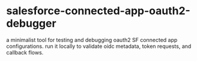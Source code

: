 # salesforce-connected-app-oauth2-debugger
a minimalist tool for testing and debugging oauth2 SF connected app configurations. run it locally to validate oidc metadata, token requests, and callback flows.

